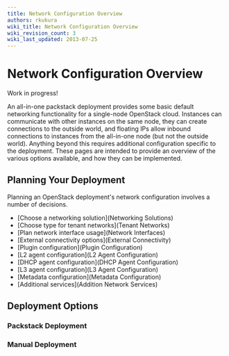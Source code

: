 ```yaml
---
title: Network Configuration Overview
authors: rkukura
wiki_title: Network Configuration Overview
wiki_revision_count: 3
wiki_last_updated: 2013-07-25
---
```


# Network Configuration Overview

Work in progress!

An all-in-one packstack deployment provides some basic default networking functionality for a single-node OpenStack cloud. Instances can communicate with other instances on the same node, they can create connections to the outside world, and floating IPs allow inbound connections to instances from the all-in-one node (but not the outside world). Anything beyond this requires additional configuration specific to the deployment. These pages are intended to provide an overview of the various options available, and how they can be implemented.

## Planning Your Deployment

Planning an OpenStack deployment's network configuration involves a number of decisions.

*   [Choose a networking solution](Networking Solutions)
*   [Choose type for tenant networks](Tenant Networks)
*   [Plan network interface usage](Network Interfaces)
*   [External connectivity options](External Connectivity)
*   [Plugin configuration](Plugin Configuration)
*   [L2 agent configuration](L2 Agent Configuration)
*   [DHCP agent configuration](DHCP Agent Configuration)
*   [L3 agent configuration](L3 Agent Configuration)
*   [Metadata configuration](Metadata Configuration)
*   [Additional services](Addition Network Services)

## Deployment Options

### Packstack Deployment

### Manual Deployment
